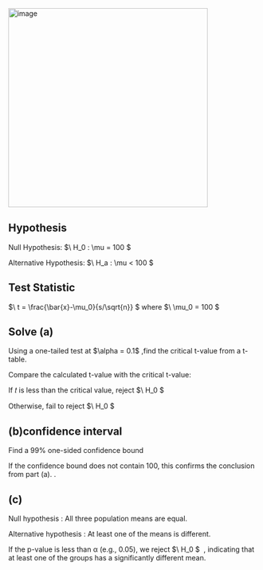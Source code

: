 <img width="400" alt="image" src="https://github.com/user-attachments/assets/41a0205d-4047-4131-90ce-eef4878e3993" />

## Hypothesis

Null Hypothesis:
$\ H_0 : \mu = 100 \$

Alternative Hypothesis:
$\ H_a : \mu < 100 \$

## Test Statistic

$\ t = \frac{\bar{x}-\mu_0}{s/\sqrt{n}} \$
where
$\ \mu_0 = 100 \$

## Solve (a)

Using a one-tailed test at 
$\alpha = 0.1\$
,find the critical t-value from a t-table.

Compare the calculated t-value with the critical t-value:

If 𝑡 is less than the critical value, reject 
$\ H_0 \$
​

Otherwise, fail to reject 
$\ H_0 \$
​
## (b)confidence interval

Find a 99% one-sided confidence bound

If the confidence bound does not contain 100, this confirms the conclusion from part (a).
 .

 ## (c)

Null hypothesis : All three population means are equal.

Alternative hypothesis : At least one of the means is different.

If the p-value is less than α (e.g., 0.05), we reject 
$\ H_0 \$
​ , indicating that at least one of the groups has a significantly different mean.

